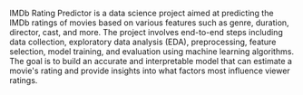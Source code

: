 IMDb Rating Predictor is a data science project aimed at predicting the IMDb ratings of movies based on various features such as genre, duration, director, cast, and more. The project involves end-to-end steps including data collection, exploratory data analysis (EDA), preprocessing, feature selection, model training, and evaluation using machine learning algorithms. The goal is to build an accurate and interpretable model that can estimate a movie's rating and provide insights into what factors most influence viewer ratings.
